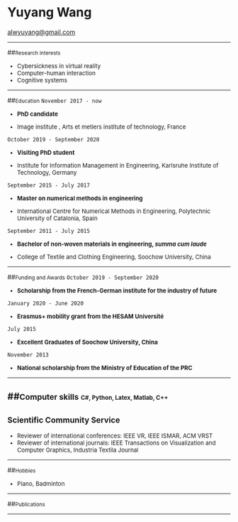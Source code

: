# Yuyang Wang


[alwyuyang@gmail.com](mailto:alwyuyang@gmail.com)



<a href="https://github.com/yywangvr" >
  <i class="fa fa-github"> </i>
</a>
<a href=" https://www.linkedin.com/in/yuyang01/" >
 <i class="fa fa-linkedin" aria-hidden="true"></i>
</a>
<a href="https://twitter.com/yyuwang_" >
<i class="fa fa-twitter"> </i>
</a>
<a href="https://en.wikipedia.org/wiki/RSS" >
<i class="fa fa-rss"> </i>
</a>

----

##<small>Research interests</small>
<font size=2>

- Cybersickness in virtual reality
- Computer-human interaction
- Cognitive systems
</font>

----


##<small>Education</small>
`November 2017 - now`
<font size=2>
- __PhD candidate__

- Image institute , Arts et metiers institute of technology, France
</font>


`October 2019 - September 2020`
<font size=2>
- __Visiting PhD student__

- Institute for Information Management in Engineering, Karlsruhe Institute of Technology, Germany
</font>

`September 2015 - July 2017`
<font size=2>
- __Master on numerical methods in engineering__

- International Centre for Numerical Methods in Engineering, Polytechnic University of Catalonia, Spain
</font>

`September 2011 - July 2015`
<font size=2>
-  __Bachelor of non-woven materials in engineering, *summa cum laude*__

- College of Textile and Clothing Engineering, Soochow University, China
</font>

----

##<small>Funding and Awards</small>
`October 2019 - September 2020`
<font size=2>
- __Scholarship from the French-German institute for the industry of future__
</font>

`January 2020 - June 2020`
<font size=2>
- __Erasmus+ mobility grant from the HESAM Université__
</font>

`July 2015 `
<font size=2>
- __Excellent Graduates of Soochow University, China__
</font>


`November 2013 `
<font size=2>
- __National scholarship from the Ministry of Education of the PRC__
</font>


----


##<small>Computer skills</small>
<font size=2>
C#, Python, Latex, Matlab, C++
</font>
----

## <small>Scientific Community Service</small>
<font size=2>

- Reviewer of international conferences: IEEE VR, IEEE ISMAR, ACM VRST
- Reviewer of international journals: IEEE Transactions on Visualization and Computer Graphics, Industria Textila Journal
</font>


----

##<small>Hobbies</small>
<font size=2>

- Piano, Badminton
</font>

----

##<small>Publications</small>
<script src="https://bibbase.org/service/mendeley/4b66b327-35ad-3956-a9a2-307331dd9988?jsonp=1"></script>

----
<script type="text/javascript" src="//rf.revolvermaps.com/0/0/8.js?i=5d4f8mo2j0d&amp;m=7&amp;c=ff0000&amp;cr1=ffffff&amp;f=arial&amp;l=33" async="async"></script>

